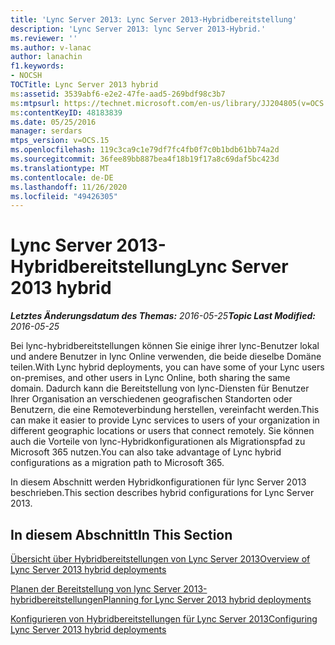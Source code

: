 ```yaml
---
title: 'Lync Server 2013: Lync Server 2013-Hybridbereitstellung'
description: 'Lync Server 2013: lync Server 2013-Hybrid.'
ms.reviewer: ''
ms.author: v-lanac
author: lanachin
f1.keywords:
- NOCSH
TOCTitle: Lync Server 2013 hybrid
ms:assetid: 3539abf6-e2e2-47fe-aad5-269bdf98c3b7
ms:mtpsurl: https://technet.microsoft.com/en-us/library/JJ204805(v=OCS.15)
ms:contentKeyID: 48183839
ms.date: 05/25/2016
manager: serdars
mtps_version: v=OCS.15
ms.openlocfilehash: 119c3ca9c1e79df7fc4fb0f7c0b1bdb61bb74a2d
ms.sourcegitcommit: 36fee89bb887bea4f18b19f17a8c69daf5bc423d
ms.translationtype: MT
ms.contentlocale: de-DE
ms.lasthandoff: 11/26/2020
ms.locfileid: "49426305"
---
```

# <a name="lync-server-2013-hybrid"></a><span data-ttu-id="1c931-103">Lync Server 2013-Hybridbereitstellung</span><span class="sxs-lookup"><span data-stu-id="1c931-103">Lync Server 2013 hybrid</span></span>

<div data-xmlns="http://www.w3.org/1999/xhtml">

<div class="topic" data-xmlns="http://www.w3.org/1999/xhtml" data-msxsl="urn:schemas-microsoft-com:xslt" data-cs="https://msdn.microsoft.com/">

<div data-asp="https://msdn2.microsoft.com/asp">



</div>

<div id="mainSection">

<div id="mainBody"><span data-ttu-id="1c931-104">

<span> </span></span><span class="sxs-lookup"><span data-stu-id="1c931-104">

<span> </span></span></span>

<span data-ttu-id="1c931-105">_**Letztes Änderungsdatum des Themas:** 2016-05-25_</span><span class="sxs-lookup"><span data-stu-id="1c931-105">_**Topic Last Modified:** 2016-05-25_</span></span>

<span data-ttu-id="1c931-106">Bei lync-hybridbereitstellungen können Sie einige ihrer lync-Benutzer lokal und andere Benutzer in lync Online verwenden, die beide dieselbe Domäne teilen.</span><span class="sxs-lookup"><span data-stu-id="1c931-106">With Lync hybrid deployments, you can have some of your Lync users on-premises, and other users in Lync Online, both sharing the same domain.</span></span> <span data-ttu-id="1c931-107">Dadurch kann die Bereitstellung von lync-Diensten für Benutzer Ihrer Organisation an verschiedenen geografischen Standorten oder Benutzern, die eine Remoteverbindung herstellen, vereinfacht werden.</span><span class="sxs-lookup"><span data-stu-id="1c931-107">This can make it easier to provide Lync services to users of your organization in different geographic locations or users that connect remotely.</span></span> <span data-ttu-id="1c931-108">Sie können auch die Vorteile von lync-Hybridkonfigurationen als Migrationspfad zu Microsoft 365 nutzen.</span><span class="sxs-lookup"><span data-stu-id="1c931-108">You can also take advantage of Lync hybrid configurations as a migration path to Microsoft 365.</span></span>

<span data-ttu-id="1c931-109">In diesem Abschnitt werden Hybridkonfigurationen für lync Server 2013 beschrieben.</span><span class="sxs-lookup"><span data-stu-id="1c931-109">This section describes hybrid configurations for Lync Server 2013.</span></span>

<div>

## <a name="in-this-section"></a><span data-ttu-id="1c931-110">In diesem Abschnitt</span><span class="sxs-lookup"><span data-stu-id="1c931-110">In This Section</span></span>

[<span data-ttu-id="1c931-111">Übersicht über Hybridbereitstellungen von Lync Server 2013</span><span class="sxs-lookup"><span data-stu-id="1c931-111">Overview of Lync Server 2013 hybrid deployments</span></span>](lync-server-2013-overview-of-hybrid-deployments.md)

[<span data-ttu-id="1c931-112">Planen der Bereitstellung von lync Server 2013-hybridbereitstellungen</span><span class="sxs-lookup"><span data-stu-id="1c931-112">Planning for Lync Server 2013 hybrid deployments</span></span>](lync-server-2013-planning-for-hybrid-deployments.md)

[<span data-ttu-id="1c931-113">Konfigurieren von Hybridbereitstellungen für Lync Server 2013</span><span class="sxs-lookup"><span data-stu-id="1c931-113">Configuring Lync Server 2013 hybrid deployments</span></span>](lync-server-2013-configuring-hybrid-deployments.md)

<span data-ttu-id="1c931-114"></div>

</div>

<span> </span>

</div>

</div>

</span><span class="sxs-lookup"><span data-stu-id="1c931-114"></div>

</div>

<span> </span>

</div>

</div>

</span></span></div>

